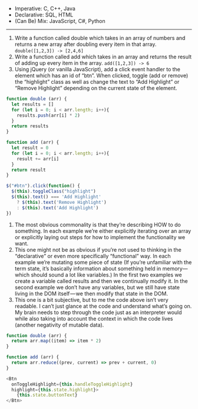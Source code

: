 - Imperative: C, C++, Java
- Declarative: SQL, HTML
- (Can Be) Mix: JavaScript, C#, Python

---

1. Write a function called double which takes in an array of numbers and returns a new array after doubling every item in that array. `double([1,2,3]) -> [2,4,6]`
2. Write a function called add which takes in an array and returns the result of adding up every item in the array. `add([1,2,3]) -> 6`
3. Using jQuery (or vanilla JavaScript), add a click event handler to the element which has an id of “btn”. When clicked, toggle (add or remove) the “highlight” class as well as change the text to “Add Highlight” or “Remove Highlight” depending on the current state of the element.

```js
function double (arr) {
  let results = []
  for (let i = 0; i < arr.length; i++){
    results.push(arr[i] * 2)
  }
  return results
}

function add (arr) {
  let result = 0
  for (let i = 0; i < arr.length; i++){
    result += arr[i]
  }
  return result
}

$("#btn").click(function() {
  $(this).toggleClass("highlight")
  $(this).text() === 'Add Highlight'
    ? $(this).text('Remove Highlight')
    : $(this).text('Add Highlight')
})
```

1. The most obvious commonality is that they’re describing HOW to do something. In each example we’re either explicitly iterating over an array or explicitly laying out steps for how to implement the functionality we want.
2. This one might not be as obvious if you’re not used to thinking in the “declarative” or even more specifically “functional” way. In each example we’re mutating some piece of state (If you’re unfamiliar with the term state, it’s basically information about something held in memory— which should sound a lot like variables.) In the first two examples we create a variable called results and then we continually modify it. In the second example we don’t have any variables, but we still have state living in the DOM itself — we then modify that state in the DOM.
3. This one is a bit subjective, but to me the code above isn’t very readable. I can’t just glance at the code and understand what’s going on. My brain needs to step through the code just as an interpreter would while also taking into account the context in which the code lives (another negativity of mutable data).

```js
function double (arr) {
  return arr.map((item) => item * 2)
}

function add (arr) {
  return arr.reduce((prev, current) => prev + current, 0)
}

<Btn
  onToggleHighlight={this.handleToggleHighlight}
  highlight={this.state.highlight}>
    {this.state.buttonText}
</Btn>
```
